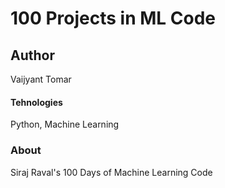 # 100 Projects in ML Code

## Author
Vaijyant Tomar

#### Tehnologies
Python, Machine Learning

### About
Siraj Raval's 100 Days of Machine Learning Code
